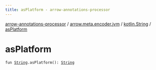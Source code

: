 ```yaml
---
title: asPlatform - arrow-annotations-processor
---
```


[arrow-annotations-processor](../../index.html) / [arrow.meta.encoder.jvm](../index.html) / [kotlin.String](index.html) / [asPlatform](./as-platform.html)

# asPlatform

`fun `[`String`](https://kotlinlang.org/api/latest/jvm/stdlib/kotlin/-string/index.html)`.asPlatform(): `[`String`](https://kotlinlang.org/api/latest/jvm/stdlib/kotlin/-string/index.html)